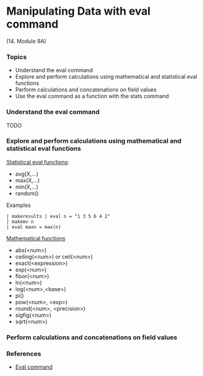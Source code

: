 # Manipulating Data with eval command


(14. Module 9A)
### Topics
* Understand the eval command
* Explore and perform calculations using mathematical and statistical eval functions
* Perform calculations and concatenations on field values
* Use the eval command as a function with the stats command

### Understand the eval command
TODO

### Explore and perform calculations using mathematical and statistical eval functions
[Statistical eval functions](https://docs.splunk.com/Documentation/Splunk/9.0.0/SearchReference/StatisticalFunctions):
* avg(X,...)
* max(X,...)
* min(X,...)
* random()
 
Examples
```
| makeresults | eval n = "1 3 5 6 4 2" 
| makemv n
| eval maxn = max(n)
```

[Mathematical functions](https://docs.splunk.com/Documentation/SCS/current/SearchReference/MathematicalFunctions#Mathematical_functions)
* abs(&lt;num&gt;)
* ceiling(&lt;num&gt;) or ceil(&lt;num&gt;)
* exact(&lt;expression&gt;)
* exp(&lt;num&gt;)
* floor(&lt;num&gt;)
* ln(&lt;num&gt;)
* log(&lt;num&gt;,&lt;base&gt;)
* pi()
* pow(&lt;num&gt;, &lt;exp&gt;)
* round(&lt;num&gt;, &lt;precision&gt;)
* sigfig(&lt;num&gt;)
* sqrt(&lt;num&gt;)

### Perform calculations and concatenations on field values


### References
* [Eval command](https://docs.splunk.com/Documentation/SCS/current/SearchReference/EvalCommandOverview)
